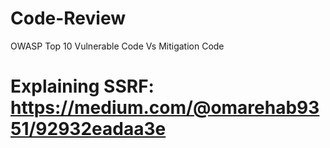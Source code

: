 # Code-Review
OWASP Top 10 Vulnerable Code Vs Mitigation Code
# Explaining SSRF: https://medium.com/@omarehab9351/92932eadaa3e
